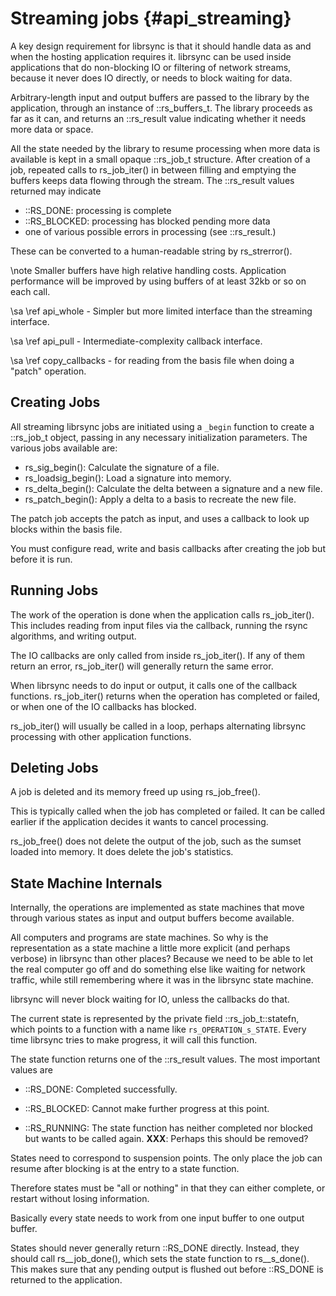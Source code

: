 # Streaming jobs {#api_streaming}

A key design requirement for librsync is that it should handle data as
and when the hosting application requires it.  librsync can be used
inside applications that do non-blocking IO or filtering of network
streams, because it never does IO directly, or needs to block waiting
for data.

Arbitrary-length input and output buffers are passed to the
library by the application, through an instance of ::rs_buffers_t.  The
library proceeds as far as it can, and returns an ::rs_result value
indicating whether it needs more data or space.

All the state needed by the library to resume processing when more
data is available is kept in a small opaque ::rs_job_t structure.
After creation of a job, repeated calls to rs_job_iter() in between
filling and emptying the buffers keeps data flowing through the
stream.  The ::rs_result values returned may indicate

- ::RS_DONE:  processing is complete
- ::RS_BLOCKED: processing has blocked pending more data
- one of various possible errors in processing (see ::rs_result.)

These can be converted to a human-readable string by rs_strerror().

\note Smaller buffers have high relative handling costs.  Application
performance will be improved by using buffers of at least 32kb or so
on each call.

\sa \ref api_whole - Simpler but more limited interface than the streaming
interface.

\sa \ref api_pull - Intermediate-complexity callback interface.

\sa \ref copy_callbacks - for reading from the basis file
when doing a "patch" operation.


## Creating Jobs

All streaming librsync jobs are initiated using a `_begin`
function to create a ::rs_job_t object, passing in any necessary
initialization parameters.  The various jobs available are:

- rs_sig_begin(): Calculate the signature of a file.
- rs_loadsig_begin(): Load a signature into memory.
- rs_delta_begin(): Calculate the delta between a signature and a new
file.
- rs_patch_begin(): Apply a delta to a basis to recreate the new
file.

The patch job accepts the patch as input, and uses a callback to look up
blocks within the basis file.

You must configure read, write and basis callbacks after creating the
job but before it is run.


## Running Jobs

The work of the operation is done when the application calls
rs_job_iter(). This includes reading from input files via the callback,
running the rsync algorithms, and writing output.

The IO callbacks are only called from inside rs_job_iter(). If any of
them return an error, rs_job_iter() will generally return the same error.

When librsync needs to do input or output, it calls one of the callback
functions. rs_job_iter() returns when the operation has completed or
failed, or when one of the IO callbacks has blocked.

rs_job_iter() will usually be called in a loop, perhaps alternating
librsync processing with other application functions.


## Deleting Jobs

A job is deleted and its memory freed up using rs_job_free().

This is typically called when the job has completed or failed. It can be
called earlier if the application decides it wants to cancel
processing.

rs_job_free() does not delete the output of the job, such as the sumset
loaded into memory. It does delete the job's statistics.



## State Machine Internals

Internally, the operations are implemented as state machines that move
through various states as input and output buffers become available.

All computers and programs are state machines.  So why is the
representation as a state machine a little more explicit (and perhaps
verbose) in librsync than other places?  Because we need to be able to
let the real computer go off and do something else like waiting for
network traffic, while still remembering where it was in the librsync
state machine.

librsync will never block waiting for IO, unless the callbacks do
that.

The current state is represented by the private field
::rs_job_t::statefn, which points to a function with a name like
`rs_OPERATION_s_STATE`.  Every time librsync tries to make progress,
it will call this function.

The state function returns one of the ::rs_result values.  The
most important values are

 * ::RS_DONE: Completed successfully.

 * ::RS_BLOCKED: Cannot make further progress at this point.

 * ::RS_RUNNING: The state function has neither completed nor blocked but
    wants to be called again.  **XXX**: Perhaps this should be removed?

States need to correspond to suspension points.  The only place the
job can resume after blocking is at the entry to a state function.

Therefore states must be "all or nothing" in that they can either
complete, or restart without losing information.

Basically every state needs to work from one input buffer to one
output buffer.

States should never generally return ::RS_DONE directly.  Instead, they
should call rs__job_done(), which sets the state function to
rs__s_done().  This makes sure that any pending output is flushed out
before ::RS_DONE is returned to the application.
